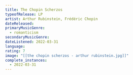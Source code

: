 ```yaml
---
title: The Chopin Scherzos
typeofRelease: LP
artist: Arthur Rubinstein, Frédéric Chopin
dateReleased:
primaryMusicGenre:
  - romanticism
secondaryMusicGenre:
dateListened: 2022-03-31
language:
rating: 7
image: "[[the chopin scherzos - arthur rubinstein.jpg]]"
complete_instances:
  - 2022-03-31
---
```

